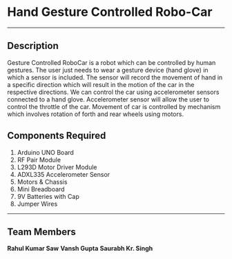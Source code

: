 # Hand Gesture Controlled Robo-Car

---

## Description

Gesture Controlled RoboCar is a robot which can be
controlled by human gestures. The user just needs to wear a gesture
device (hand glove) in which a sensor is included. The sensor will record
the movement of hand in a specific direction which will result in the
motion of the car in the respective directions. We can control the car
using accelerometer sensors connected to a hand glove. Accelerometer
sensor will allow the user to control the throttle of the car. Movement of
car is controlled by mechanism which involves rotation of forth and rear
wheels using motors.

## Components Required

1. Arduino UNO Board
2. RF Pair Module
3. L293D Motor Driver Module
4. ADXL335 Accelerometer Sensor
5. Motors & Chassis
6. Mini Breadboard
7. 9V Batteries with Cap
8. Jumper Wires

---

## Team Members

**Rahul Kumar Saw**
**Vansh Gupta**
**Saurabh Kr. Singh**
